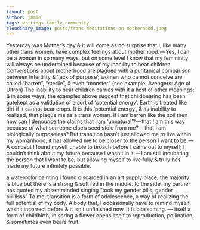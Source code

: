 ```yaml
---
layout: post
author: jamie
tags: writings family community
cloudinary_image: posts/trans-meditations-on-motherhood.jpeg
---
```


Yesterday was Mother’s day & it will come as no surprise that I, like many other trans women, have complex feelings about motherhood. — Yes, I can be a woman in so many ways, but on some level I know that my femininity will always be undermined because of my inability to bear children.
Converstions about motherhood are plagued with a puritanical comparison between infertility & ‘lack of purpose’; women who cannot conceive are called “barren”, “sterile”, & even “monster” (see example: Avengers: Age of Ultron)
The inability to bear children carries with it a host of other meanings; & in some ways, the examples above suggest that childbearing has been gatekept as a validation of a sort of ‘potential energy’. Earth is treated like dirt if it cannot bear crops.
It is this ‘potential energy’, & its inability to realized, that plague me as a trans woman. If I am barren like the soil then how can I denounce the claims that I am ‘unnatural’? — that I am this way because of what someone else’s seed stole from me? — that I am biologically purposeless?
But transition hasn’t just allowed me to live within my womanhood, it has allowed me to be closer to the person I want to be. — A concept I found myself unable to broach before I came out to myself; I couldn’t think about my future because I wasn’t in it. — I am still incubating the person that I want to be; but allowing myself to live fully & truly has made my future infinitely possible.

a watercolor painting i found discarded in an art supply place; the majority is blue but there is a strong & soft red in the middle. to the side, my partner has quoted my absentminded singing “took my gender pills, gender piiilllsss”
To me; transition is a form of adolescence, a way of realizing the full potential of my body. A body that, I occasionally have to remind myself, wasn’t incorrect before & it isn’t unfinished now. It is blossoming.
— itself a form of childbirth; in spring a flower opens itself to reproduction, pollination, & sometimes even bears fruit.
